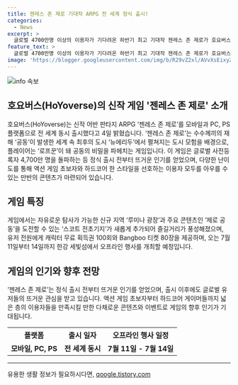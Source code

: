 ```yaml
---
title: 젠레스 존 제로 기대작 ARPG 전 세계 정식 출시!
categories:
  - News
excerpt: >
  글로벌 4700만명 이상의 이용자가 기다려온 하반기 최고 기대작 젠레스 존 제로가 호요버스로 모바일과 PC, PS 플랫폼에서 동시 출시되었다. 세계적으로 인기를 끌며 사전등록자 수는 4700만 명을 돌파했고, 게임은 다양한 콘텐츠와 신규 지역 등을 제공하여 기존 사용자 뿐만 아니라 새로운 이용자들에게도 매료시키고 있다. 정식 출시 기념으로 특별 혜택을 제공하며, 오프라인 행사도 예정되어 있어 게임으로의 기대감이 높아지고 있다.
feature_text: >
  글로벌 4700만명 이상의 이용자가 기다려온 하반기 최고 기대작 젠레스 존 제로가 호요버스로 모바일과 PC, PS 플랫폼에서 동시 출시되었다. 세계적으로 인기를 끌며 사전등록자 수는 4700만 명을 돌파했고, 게임은 다양한 콘텐츠와 신규 지역 등을 제공하여 기존 사용자 뿐만 아니라 새로운 이용자들에게도 매료시키고 있다. 정식 출시 기념으로 특별 혜택을 제공하며, 오프라인 행사도 예정되어 있어 게임으로의 기대감이 높아지고 있다.
image: 'https://blogger.googleusercontent.com/img/b/R29vZ2xl/AVvXsEixyZcFfHzMRdzZMjFBmAUKJYCLCGyLL1o632UiGVXcaFdKo_bkvkuCioo0uUKlGfBVcT3P84aROyZIXSBEx3Aw5nCQ3pTgDom1WDC4m8eifvWiAmWEEVb4x6G_l8C0QH225ldMjyaFvpxGEBGNO37VmDTDMHGhJPq73UglMfDca1-0aw/s1600/blogspot.png'
---
```


<p><img src="https://blogger.googleusercontent.com/img/b/R29vZ2xl/AVvXsEixyZcFfHzMRdzZMjFBmAUKJYCLCGyLL1o632UiGVXcaFdKo_bkvkuCioo0uUKlGfBVcT3P84aROyZIXSBEx3Aw5nCQ3pTgDom1WDC4m8eifvWiAmWEEVb4x6G_l8C0QH225ldMjyaFvpxGEBGNO37VmDTDMHGhJPq73UglMfDca1-0aw/s1600/blogspot.png" alt="info 속보" /></p>

<h2 data-ke-size="size26">호요버스(HoYoverse)의 신작 게임 '젠레스 존 제로' 소개</h2>

<p data-ke-size="size16">호요버스(HoYoverse)는 신작 어반 판타지 ARPG ‘젠레스 존 제로’를 모바일과 PC, PS 플랫폼으로 전 세계 동시 출시했다고 4일 밝혔습니다. ‘젠레스 존 제로’는 수수께끼의 재해 ‘공동’이 발생한 세계 속 최후의 도시 ‘뉴에리두’에서 펼쳐지는 도시 모험을 배경으로, 플레이어는 ‘로프꾼’이 돼 공동의 비밀을 파헤치는 게임입니다. 이 게임은 글로벌 사전등록자 4,700만 명을 돌파하는 등 정식 출시 전부터 뜨거운 인기를 얻었으며, 다양한 난이도를 통해 액션 게임 초보자와 하드코어 한 스타일을 선호하는 이용자 모두를 아우를 수 있는 만반의 콘텐츠가 마련되어 있습니다.</p>

<h2 data-ke-size="size26">게임 특징</h2>

<p data-ke-size="size16">게임에서는 자유로운 탐사가 가능한 신규 지역 ‘루미나 광장’과 주요 콘텐츠인 ‘제로 공동’을 도전할 수 있는 ‘스코트 전초기지’가 새롭게 추가되어 즐길거리가 풍성해졌으며, 유저 전원에게 캐릭터 무료 획득권 100회와 Bangboo 티켓 80장을 제공하며, 오는 7월 11일부터 14일까지 한강 세빛섬에서 오프라인 행사를 개최할 예정입니다.</p>

<h2 data-ke-size="size26">게임의 인기와 향후 전망</h2>

<p data-ke-size="size16">‘젠레스 존 제로’는 정식 출시 전부터 뜨거운 인기를 얻었으며, 출시 이후에도 글로벌 유저들의 뜨거운 관심을 받고 있습니다. 액션 게임 초보자부터 하드코어 게이머들까지 넓은 층의 이용자들을 만족시킬 만한 다채로운 콘텐츠와 이벤트로 게임의 향후 인기가 기대됩니다.</p>

<table>
    <tr>
        <th>플랫폼</th>
        <th>출시 일자</th> 
        <th>오프라인 행사 일정</th>
    </tr>
    <tr>
        <td style="text-align: center; height: 17px;"><b>모바일, PC, PS</b></td>
        <td style="text-align: center; height: 17px;"><b>전 세계 동시</b></td> 
        <td style="text-align: center; height: 17px;"><b>7월 11일 - 7월 14일</b></td>
    </tr>
</table>

<p><hr></p>
유용한 생활 정보가 필요하시다면, <a href="https://qoogle.tistory.com" rel="dofollow">qoogle.tistory.com</a>


